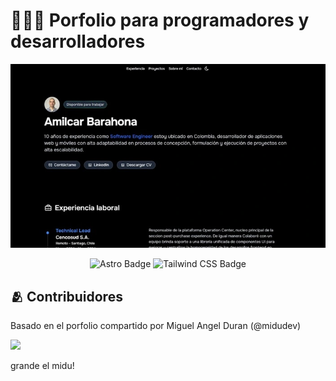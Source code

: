 # 👨🏻‍💻 Porfolio para programadores y desarrolladores

<div align="center">
<a href="/">
<img src="./public/portfolio.webp">
</a>
<p></p>
</div>

<div align="center">

![Astro Badge](https://img.shields.io/badge/Astro-FF3E00?logo=astro&logoColor=fff&style=flat)
![Tailwind CSS Badge](https://img.shields.io/badge/Tailwind%20CSS-06B6D4?logo=tailwindcss&logoColor=fff&style=flat)

</div>

## 🫂 Contribuidores

Basado en el porfolio compartido por Miguel Angel Duran (@midudev)

<a href="https://github.com/midudev/porfolio.dev/">
  <img src="https://contrib.rocks/image?repo=midudev/porfolio.dev" />
</a>

<p>grande el midu!</p>
